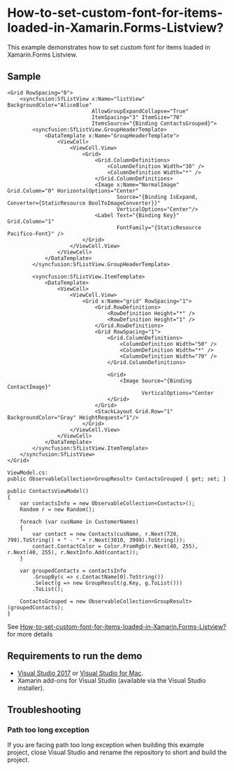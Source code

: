 # How-to-set-custom-font-for-items-loaded-in-Xamarin.Forms-Listview?

This example demonstrates how to set custom font for items loaded in Xamarin.Forms Listview.

## Sample

```xaml
<Grid RowSpacing="0">
    <syncfusion:SfListView x:Name="listView" BackgroundColor="AliceBlue"
                           AllowGroupExpandCollapse="True"
                           ItemSpacing="3" ItemSize="70"
                           ItemsSource="{Binding ContactsGrouped}">
        <syncfusion:SfListView.GroupHeaderTemplate>
            <DataTemplate x:Name="GroupHeaderTemplate">
                <ViewCell>
                    <ViewCell.View>
                        <Grid>
                            <Grid.ColumnDefinitions>
                                <ColumnDefinition Width="30" />
                                <ColumnDefinition Width="*" />
                            </Grid.ColumnDefinitions>
                            <Image x:Name="NormalImage" Grid.Column="0" HorizontalOptions="Center"
                                   Source="{Binding IsExpand, Converter={StaticResource BoolToImageConverter}}"
                                   VerticalOptions="Center"/>
                            <Label Text="{Binding Key}" Grid.Column="1"
                                   FontFamily="{StaticResource Pacifico-Font}" />
                        </Grid>
                    </ViewCell.View>
                </ViewCell>
            </DataTemplate>
        </syncfusion:SfListView.GroupHeaderTemplate>

        <syncfusion:SfListView.ItemTemplate>
            <DataTemplate>
                <ViewCell>
                    <ViewCell.View>
                        <Grid x:Name="grid" RowSpacing="1">
                            <Grid.RowDefinitions>
                                <RowDefinition Height="*" />
                                <RowDefinition Height="1" />
                            </Grid.RowDefinitions>
                            <Grid RowSpacing="1">
                                <Grid.ColumnDefinitions>
                                    <ColumnDefinition Width="50" />
                                    <ColumnDefinition Width="*" />
                                    <ColumnDefinition Width="70" />
                                </Grid.ColumnDefinitions>

                                <Grid>
                                    <Image Source="{Binding ContactImage}"
                                           VerticalOptions="Center                                
                                </Grid>
                            </Grid>
                            <StackLayout Grid.Row="1" BackgroundColor="Gray" HeightRequest="1"/>
                        </Grid>
                    </ViewCell.View>
                </ViewCell>
            </DataTemplate>
        </syncfusion:SfListView.ItemTemplate>
    </syncfusion:SfListView>
</Grid>

ViewModel.cs:
public ObservableCollection<GroupResult> ContactsGrouped { get; set; }

public ContactsViewModel()
{
    var contactsInfo = new ObservableCollection<Contacts>();
    Random r = new Random();

    foreach (var cusName in CustomerNames)
    {
        var contact = new Contacts(cusName, r.Next(720, 799).ToString() + " - " + r.Next(3010, 3999).ToString());
        contact.ContactColor = Color.FromRgb(r.Next(40, 255), r.Next(40, 255), r.NextInfo.Add(contact));
    }

    var groupedContacts = contactsInfo
        .GroupBy(c => c.ContactName[0].ToString())
        .Select(g => new GroupResult(g.Key, g.ToList()))
        .ToList();

    ContactsGrouped = new ObservableCollection<GroupResult>(groupedContacts);
}
```

See [How-to-set-custom-font-for-items-loaded-in-Xamarin.Forms-Listview?](https://www.syncfusion.com/kb/9733/how-to-set-custom-font-for-items-loaded-in-xamarin-forms-listview) for more details

## Requirements to run the demo

* [Visual Studio 2017](https://visualstudio.microsoft.com/downloads/) or [Visual Studio for Mac](https://visualstudio.microsoft.com/vs/mac/).
* Xamarin add-ons for Visual Studio (available via the Visual Studio installer).

## Troubleshooting

### Path too long exception

If you are facing path too long exception when building this example project, close Visual Studio and rename the repository to short and build the project.
